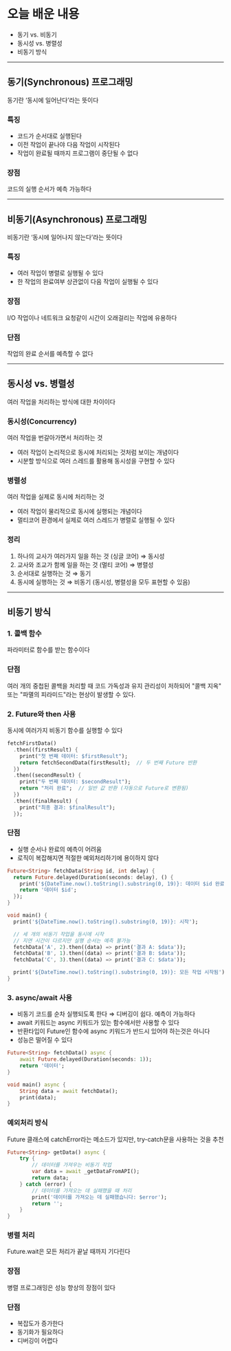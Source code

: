 # 오늘 배운 내용

- 동기 vs. 비동기
- 동시성 vs. 병렬성
- 비동기 방식

---

## 동기(Synchronous) 프로그래밍

동기란 ‘동시에 일어난다’라는 뜻이다

### 특징

- 코드가 순서대로 실행된다
- 이전 작업이 끝나야 다음 작업이 시작된다
- 작업이 완료될 때까지 프로그램이 중단될 수 없다

### 장점

코드의 실행 순서가 예측 가능하다

---

## 비동기(Asynchronous) 프로그래밍

비동기란 ‘동시에 일어나지 않는다’라는 뜻이다

### 특징

- 여러 작업이 병렬로 실행될 수 있다
- 한 작업의 완료여부 상관없이 다음 작업이 실행될 수 있다

### 장점

I/O 작업이나 네트워크 요청같이 시간이 오래걸리는 작업에 유용하다

### 단점

작업의 완료 순서를 예측할 수 없다

---

## 동시성 vs. 병렬성

여러 작업을 처리하는 방식에 대한 차이이다

### 동시성(Concurrency)

여러 작업을 번갈아가면서 처리하는 것

- 여러 작업이 논리적으로 동시에 처리되는 것처럼 보이는 개념이다
- 시분할 방식으로 여러 스레드를 활용해 동시성을 구현할 수 있다

### 병렬성

여러 작업을 실제로 동시에 처리하는 것

- 여러 작업이 물리적으로 동시에 실행되는 개념이다
- 멀티코어 환경에서 실제로 여러 스레드가 병렬로 실행될 수 있다

### 정리

1. 하나의 교사가 여러가지 일을 하는 것 (싱글 코어) ⇒ 동시성
2. 교사와 조교가 함께 일을 하는 것 (멀티 코어) ⇒ 병렬성
3. 순서대로 실행하는 것 ⇒ 동기
4. 동시에 실행하는 것 ⇒ 비동기 (동시성, 병렬성을 모두 표현할 수 있음)

---

## 비동기 방식

### 1. 콜백 함수

파라미터로 함수를 받는 함수이다

### 단점

여러 개의 중첩된 콜백을 처리할 때 코드 가독성과 유지 관리성이 저하되어 "콜백 지옥" 또는 "파멸의 피라미드"라는 현상이 발생할 수 있다.

### 2. Future와 then 사용

동시에 여러가지 비동기 함수를 실행할 수 있다

```dart
fetchFirstData()
  .then((firstResult) {
    print("첫 번째 데이터: $firstResult");
    return fetchSecondData(firstResult);  // 두 번째 Future 반환
  })
  .then((secondResult) {
    print("두 번째 데이터: $secondResult");
    return "처리 완료";  // 일반 값 반환 (자동으로 Future로 변환됨)
  })
  .then((finalResult) {
    print("최종 결과: $finalResult");
  });
```

### 단점

- 실행 순서나 완료의 예측이 어려움
- 로직이 복잡해지면 적절한 예외처리하기에 용이하지 않다

```dart
Future<String> fetchData(String id, int delay) {
  return Future.delayed(Duration(seconds: delay), () {
    print('${DateTime.now().toString().substring(0, 19)}: 데이터 $id 완료');
    return '데이터 $id';
  });
}

void main() {
  print('${DateTime.now().toString().substring(0, 19)}: 시작');

  // 세 개의 비동기 작업을 동시에 시작
  // 지연 시간이 다르지만 실행 순서는 예측 불가능
  fetchData('A', 2).then((data) => print('결과 A: $data'));
  fetchData('B', 1).then((data) => print('결과 B: $data'));
  fetchData('C', 3).then((data) => print('결과 C: $data'));

  print('${DateTime.now().toString().substring(0, 19)}: 모든 작업 시작됨');
}

```

### 3. async/await 사용

- 비동기 코드를 순차 실행되도록 한다 ⇒ 디버깅이 쉽다. 예측이 가능하다
- await 키워드는 async 키워드가 있는 함수에서만 사용할 수 있다
- 반환타입이 Future인 함수에 async 키워드가 반드시 있어야 하는것은 아니다
- 성능은 떨어질 수 있다

```dart
Future<String> fetchData() async {
	await Future.delayed(Duration(seconds: 1));
	return '데이터';
}

void main() async {
	String data = await fetchData();
	print(data);
}
```

### 예외처리 방식

Future 클래스에 catchError라는 메소드가 있지만, try-catch문을 사용하는 것을 추천

```dart
Future<String> getData() async {
	try {
		// 데이터를 가져우는 비동기 작업
		var data = await _getDataFromAPI();
		return data;
	} catch (error) {
		// 데이터를 가져오는 데 실패했을 때 처리
		print('데이터를 가져오는 데 실패했습니다: $error');
		return '';
	}
}
```

### 병렬 처리

Future.wait은 모든 처리가 끝날 때까지 기다린다

### 장점

병렬 프로그래밍은 성능 향상의 장점이 있다

### 단점

- 복잡도가 증가한다
- 동기화가 필요하다
- 디버깅이 어렵다